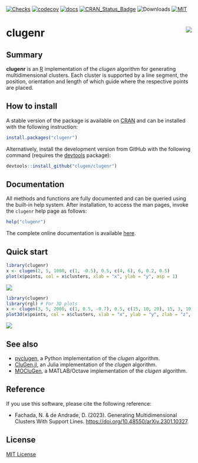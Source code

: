 [![Checks](https://github.com/clugen/clugenr/actions/workflows/check.yml/badge.svg)](https://github.com/clugen/clugenr/actions/workflows/check.yml)
[![codecov](https://codecov.io/gh/clugen/clugenr/branch/main/graph/badge.svg?token=3MWG03OYS5)](https://app.codecov.io/gh/clugen/clugenr)
[![docs](https://img.shields.io/badge/docs-latest-blue.svg)](https://clugen.github.io/clugenr/)
[![CRAN\_Status\_Badge](http://www.r-pkg.org/badges/version/clugenr)](https://CRAN.R-project.org/package=clugenr)
![Downloads](https://cranlogs.r-pkg.org/badges/grand-total/clugenr)
[![MIT](https://img.shields.io/badge/license-MIT-yellowgreen.svg)](https://tldrlegal.com/license/mit-license)

# clugenr <img src="man/figures/logo.png" align="right" />

## Summary

**clugenr** is an [R] implementation of the *clugen* algorithm for generating
multidimensional clusters. Each cluster is supported by a line segment, the
position, orientation and length of which guide where the respective points are
placed.

## How to install

A stable version of the package is available on [CRAN] and can be installed with
the following instruction:

```R
install.packages("clugenr")
```

Alternatively, install the development version from GitHub with the following
command (requires the [devtools] package):

```R
devtools::install_github("clugen/clugenr")
```

## Documentation

All methods and functions are fully documented and can be queried using the
built-in help system. After installation, to access the man pages, invoke the
`clugenr` help page as follows:

```R
help("clugenr")
```

The complete online documentation is available [here](https://clugen.github.io/clugenr/).

## Quick start

```R
library(clugenr)
x <- clugen(2, 5, 1000, c(1, -0.5), 0.5, c(4, 6), 6, 0.2, 0.5)
plot(x$points, col = x$clusters, xlab = "x", ylab = "y", asp = 1)
```

![](man/figures/example2d.png)

```R
library(clugenr)
library(rgl) # For 3D plots
x <- clugen(3, 5, 2000, c(1, 0.5, -0.7), 0.5, c(15, 10, 20), 15, 3, 10)
plot3d(x$points, col = x$clusters, xlab = "x", ylab = "y", zlab = "z", aspect = T)
```

![](man/figures/example3d.png)

## See also

* [pyclugen](https://github.com/clugen/pyclugen/), a Python implementation of
  the *clugen* algorithm.
* [CluGen.jl](https://github.com/clugen/CluGen.jl/), an Julia implementation of
  the *clugen* algorithm.
* [MOCluGen](https://github.com/clugen/MOCluGen/), a MATLAB/Octave implementation
  of the *clugen* algorithm.

## Reference

If you use this software, please cite the following reference:

* Fachada, N. & de Andrade, D. (2023). Generating Multidimensional Clusters With
  Support Lines. <https://doi.org/10.48550/arXiv.2301.10327>.

## License

[MIT License](LICENSE)

[R]: https://www.r-project.org/
[devtools]: https://cran.r-project.org/package=devtools
[CRAN]: https://cran.r-project.org/
